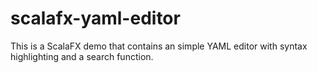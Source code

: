 # scalafx-yaml-editor
This is a ScalaFX demo that contains an simple YAML editor with syntax highlighting and a search function.
